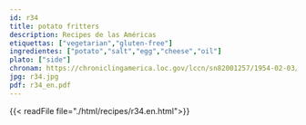 ```yaml
---
id: r34
title: potato fritters
description: Recipes de las Américas
etiquettas: ["vegetarian","gluten-free"]
ingredientes: ["potato","salt","egg","cheese","oil"]
plato: ["side"]
chronam: https://chroniclingamerica.loc.gov/lccn/sn82001257/1954-02-03/ed-1/seq-4/
jpg: r34.jpg
pdf: r34_en.pdf
---
```


{{< readFile file="./html/recipes/r34.en.html">}}